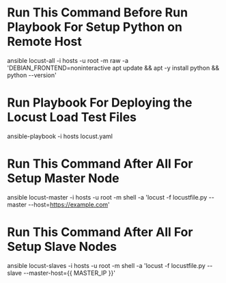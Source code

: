 # Run This Command Before Run Playbook For Setup Python on Remote Host
ansible locust-all -i hosts -u root -m raw -a 'DEBIAN_FRONTEND=noninteractive apt update && apt -y install python && python --version'

# Run Playbook For Deploying the Locust Load Test Files
ansible-playbook -i hosts locust.yaml

# Run This Command After All For Setup Master Node
ansible locust-master -i hosts -u root -m shell -a 'locust -f locustfile.py --master --host=https://example.com'

# Run This Command After All For Setup Slave Nodes
ansible locust-slaves -i hosts -u root -m shell -a 'locust -f locustfile.py --slave --master-host={{ MASTER_IP }}'
